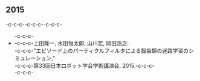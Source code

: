 <h2>2015</h2>-c-c-c--c-c-c--c-c-c-<ul>-c-c-c-<li>-c-c-c-上田隆一, 水田恒太郎, 山川宏, 岡田浩之:<br />-c-c-c-"エピソード上のパーティクルフィルタによる齧歯類の迷路学習のシミュレーション,"<br />-c-c-c-第33回日本ロボット学会学術講演会, 2015.-c-c-c-</li>-c-c-c-</ul>
